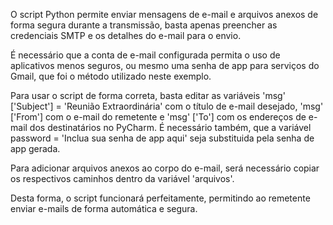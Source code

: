 O script Python permite enviar mensagens de e-mail e arquivos anexos de forma segura durante a transmissão, basta apenas preencher as credenciais SMTP e os detalhes do e-mail para o envio.

É necessário que a conta de e-mail configurada permita o uso de aplicativos menos seguros, ou mesmo uma senha de app para serviços do Gmail, que foi o método utilizado neste exemplo.

Para usar o script de forma correta, basta editar as variáveis 'msg' ['Subject'] = 'Reunião Extraordinária' com o título de e-mail desejado, 'msg' ['From'] com o e-mail do remetente e 'msg' ['To'] com os endereços de e-mail dos destinatários no PyCharm. É necessário também, que a variável password = 'Inclua sua senha de app aqui' seja substituida pela senha de app gerada.

Para adicionar arquivos anexos ao corpo do e-mail, será necessário copiar os respectivos caminhos dentro da variável 'arquivos'.

Desta forma, o script funcionará perfeitamente, permitindo ao remetente enviar e-mails de forma automática e segura.
